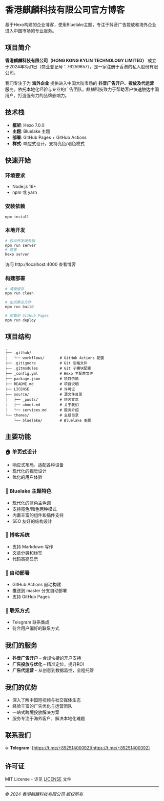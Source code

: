 # 香港麒麟科技有限公司官方博客

基于Hexo构建的企业博客，使用Bluelake主题，专注于抖音广告投放和海外企业进入中国市场的专业服务。

## 项目简介

**香港麒麟科技有限公司（HONG KONG KYLIN TECHNOLOGY LIMITED）** 成立于2024年3月1日（商业登记号：76259657），是一家注册于香港的私人股份有限公司。

我们专注于为 **海外企业** 提供进入中国大陆市场的 **抖音广告开户、投放及代运营** 服务。依托本地化经验与专业的广告团队，麒麟科技致力于帮助客户快速触达中国用户，打造强有力的品牌影响力。

## 技术栈

- **框架**: Hexo 7.0.0
- **主题**: Bluelake 主题
- **部署**: GitHub Pages + GitHub Actions
- **样式**: 响应式设计，支持亮色/暗色模式

## 快速开始

### 环境要求

- Node.js 16+
- npm 或 yarn

### 安装依赖

```bash
npm install
```

### 本地开发

```bash
# 启动开发服务器
npm run server
# 或者
hexo server
```

访问 http://localhost:4000 查看博客

### 构建部署

```bash
# 清理缓存
npm run clean

# 生成静态文件
npm run build

# 部署到 GitHub Pages
npm run deploy
```

## 项目结构

```
.
├── .github/
│   └── workflows/       # GitHub Actions 配置
├── .gitignore           # Git 忽略文件
├── .gitmodules          # Git 子模块配置
├── _config.yml          # Hexo 主配置文件
├── package.json         # 项目依赖
├── README.md            # 项目说明
├── LICENSE              # 许可证
├── source/              # 源文件目录
│   ├── _posts/          # 博客文章
│   ├── about.md         # 关于我们
│   └── services.md      # 服务介绍
└── themes/              # 主题目录
    └── bluelake/        # Bluelake 主题
```

## 主要功能

### 🏠 单页式设计
- 响应式布局，适配各种设备
- 现代化的视觉设计
- 优化的用户体验

### 🎨 Bluelake 主题特色
- 现代化的蓝色主色调
- 支持亮色/暗色两种模式
- 内置丰富的组件和插件支持
- SEO 友好的结构设计

### 📝 博客系统
- 支持 Markdown 写作
- 文章分类和标签
- 代码高亮显示

### 🚀 自动部署
- GitHub Actions 自动构建
- 推送到 master 分支自动部署
- 支持 GitHub Pages

### 📱 联系方式
- Telegram 联系集成
- 符合用户偏好的联系方式

## 我们的服务

* **抖音广告开户** – 合规快捷的开户支持
* **广告投放与优化** – 精准定位，提升ROI
* **广告代运营** – 从创意到数据监控，全程托管

## 我们的优势

* 深入了解中国短视频与社交媒体生态
* 经验丰富的广告优化与运营团队
* 一站式跨境投放解决方案
* 服务专注于海外客户，解决本地化难题

## 联系我们

✈️ **Telegram**: [https://t.me/+85251400092](https://t.me/+85251400092)

## 许可证

MIT License - 详见 [LICENSE](LICENSE) 文件

---

*© 2024 香港麒麟科技有限公司 版权所有*

<!-- 更新: 修复GitHub Actions子模块配置 -->